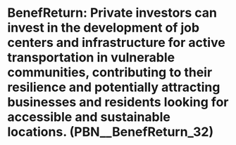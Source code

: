 # BenefReturn: __Private investors can invest in the development of job centers and infrastructure for active transportation in vulnerable communities, contributing to their resilience and potentially attracting businesses and residents looking for accessible and sustainable locations.__ (PBN__BenefReturn_32)

